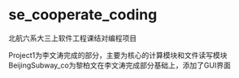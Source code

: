 # se_cooperate_coding
北航六系大三上软件工程课结对编程项目

Project1为李文涛完成的部分，主要为核心的计算模块和文件读写模块
BeijingSubway_co为黎柏文在李文涛完成部分基础上，添加了GUI界面

